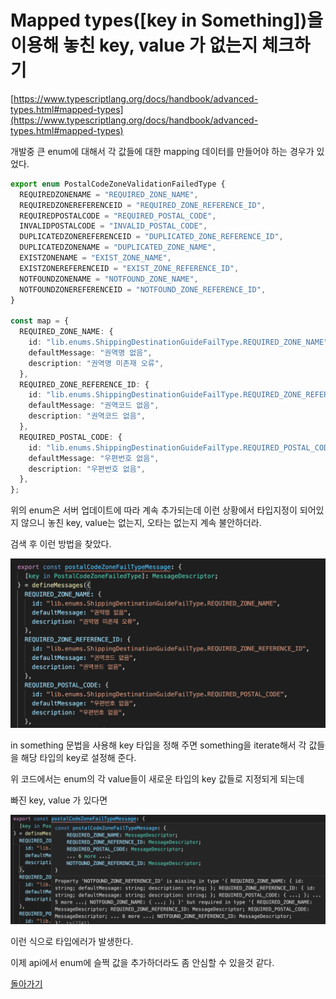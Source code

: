 # Mapped types([key in Something])을 이용해 놓친 key, value 가 없는지 체크하기

[https://www.typescriptlang.org/docs/handbook/advanced-types.html#mapped-types](https://www.typescriptlang.org/docs/handbook/advanced-types.html#mapped-types)

개발중 큰 enum에 대해서 각 값들에 대한 mapping 데이터를 만들어야 하는 경우가 있었다.

```ts
export enum PostalCodeZoneValidationFailedType {
  REQUIREDZONENAME = "REQUIRED_ZONE_NAME",
  REQUIREDZONEREFERENCEID = "REQUIRED_ZONE_REFERENCE_ID",
  REQUIREDPOSTALCODE = "REQUIRED_POSTAL_CODE",
  INVALIDPOSTALCODE = "INVALID_POSTAL_CODE",
  DUPLICATEDZONEREFERENCEID = "DUPLICATED_ZONE_REFERENCE_ID",
  DUPLICATEDZONENAME = "DUPLICATED_ZONE_NAME",
  EXISTZONENAME = "EXIST_ZONE_NAME",
  EXISTZONEREFERENCEID = "EXIST_ZONE_REFERENCE_ID",
  NOTFOUNDZONENAME = "NOTFOUND_ZONE_NAME",
  NOTFOUNDZONEREFERENCEID = "NOTFOUND_ZONE_REFERENCE_ID",
}

const map = {
  REQUIRED_ZONE_NAME: {
    id: "lib.enums.ShippingDestinationGuideFailType.REQUIRED_ZONE_NAME",
    defaultMessage: "권역명 없음",
    description: "권역명 미존재 오류",
  },
  REQUIRED_ZONE_REFERENCE_ID: {
    id: "lib.enums.ShippingDestinationGuideFailType.REQUIRED_ZONE_REFERENCE_ID",
    defaultMessage: "권역코드 없음",
    description: "권역코드 없음",
  },
  REQUIRED_POSTAL_CODE: {
    id: "lib.enums.ShippingDestinationGuideFailType.REQUIRED_POSTAL_CODE",
    defaultMessage: "우편번호 없음",
    description: "우편번호 없음",
  },
};
```

위의 enum은 서버 업데이트에 따라 계속 추가되는데 이런 상황에서 타입지정이 되어있지 않으니
놓친 key, value는 없는지, 오타는 없는지 계속 불안하더라.

검색 후 이런 방법을 찾았다.

![key-in](./key-in.png)

in something 문법을 사용해 key 타입을 정해 주면 something을 iterate해서 각 값들을 해당 타입의 key로 설정해 준다.

위 코드에서는 enum의 각 value들이 새로운 타입의 key 값들로 지정되게 되는데

빠진 key, value 가 있다면

![type-error.png](./type-error.png)

이런 식으로 타입에러가 발생한다.

이제 api에서 enum에 슬쩍 값을 추가하더라도 좀 안심할 수 있을것 같다.

[돌아가기](/README.md)
